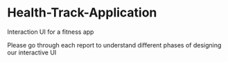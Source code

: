 # Health-Track-Application
Interaction UI for a fitness app

Please go through each report to understand different phases of designing our interactive UI
